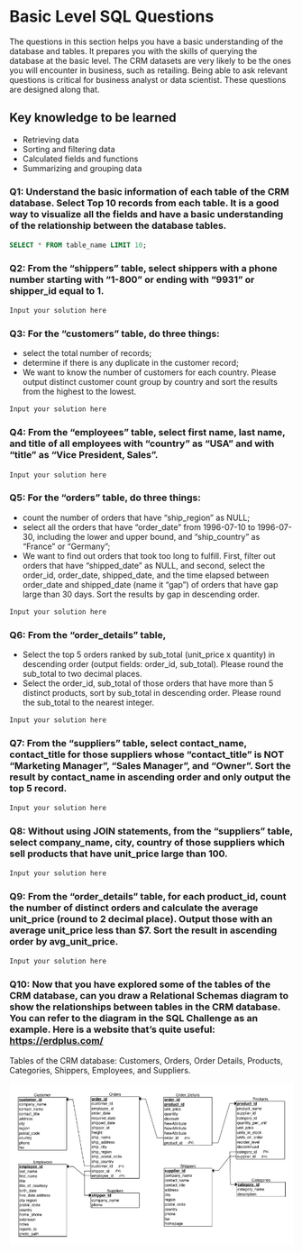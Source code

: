 # Basic Level SQL Questions
The questions in this section helps you have a basic understanding of the database and tables. It prepares you with the skills of querying the database at the basic level. The CRM datasets are very likely to be the ones you will encounter in business, such as retailing. Being able to ask relevant questions is critical for business analyst or data scientist. These questions are designed along that.

## Key knowledge to be learned
+ Retrieving data
+ Sorting and filtering data
+ Calculated fields and functions
+ Summarizing and grouping data


### Q1: Understand the basic information of each table of the CRM database. Select Top 10 records from each table. It is a good way to visualize all the fields and have a basic understanding of the relationship between the database tables. 

```sql
SELECT * FROM table_name LIMIT 10;

```

### Q2: From the “shippers” table, select shippers with a phone number starting with “1-800” or ending with “9931” or shipper_id equal to 1.

```sql
Input your solution here
```

### Q3: For the “customers” table, do three things: 
+ select the total number of records; 
+ determine if there is any duplicate in the customer record; 
+ We want to know the number of customers for each country. Please output distinct customer count group by country and sort the results from the highest to the lowest.

```sql
Input your solution here
```

### Q4: From the “employees” table, select first name, last name, and title of all employees with “country” as “USA” and with “title” as “Vice President, Sales”. 

```sql
Input your solution here
```

### Q5: For the “orders” table, do three things: 
+ count the number of orders that have “ship_region” as NULL; 
+ select all the orders that have “order_date” from 1996-07-10 to 1996-07-30, including the lower and upper bound, and “ship_country” as “France” or “Germany”;
+ We want to find out orders that took too long to fulfill. First, filter out orders that have “shipped_date” as NULL, and second, select the order_id, order_date, shipped_date, and the time elapsed between order_date and shipped_date (name it “gap”) of orders that have gap large than 30 days. Sort the results by gap in descending order.

```sql
Input your solution here
```

### Q6:   From the “order_details” table, 
+ Select the top 5 orders ranked by sub_total (unit_price x quantity) in descending order (output fields: order_id, sub_total). Please round the sub_total to two decimal places.
+ Select the order_id, sub_total of those orders that have more than 5 distinct products, sort by sub_total in descending order. Please round the sub_total to the nearest integer.

```sql
Input your solution here
```

### Q7:   From the “suppliers” table, select contact_name, contact_title for those suppliers whose “contact_title” is NOT “Marketing Manager”, “Sales Manager”, and “Owner”. Sort the result by contact_name in ascending order and only output the top 5 record.

```sql
Input your solution here
```

### Q8: Without using JOIN statements, from the “suppliers” table, select company_name, city, country of those suppliers which sell products that have unit_price large than 100.

```sql
Input your solution here
```

### Q9: From the “order_details” table, for each product_id, count the number of distinct orders and calculate the average unit_price (round to 2 decimal place). Output those with an average unit_price less than $7. Sort the result in ascending order by avg_unit_price.

```sql
Input your solution here
```

### Q10: Now that you have explored some of the tables of the CRM database, can you draw a Relational Schemas diagram to show the relationships between tables in the CRM database. You can refer to the diagram in the SQL Challenge as an example. Here is a website that’s quite useful: https://erdplus.com/

Tables of the CRM database: Customers, Orders, Order Details, Products, Categories, Shippers, Employees, and Suppliers.

![alt text](image.png)
